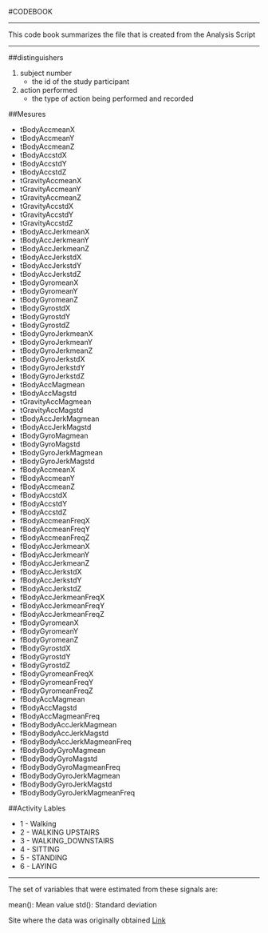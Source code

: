 #CODEBOOK 
 - - - -
 This code book summarizes the file that is created from the Analysis Script
 - - - -
 
##distinguishers 
 1. subject number  
 	* the id of the study participant            
 2. action performed  
 	* the type of action being performed and recorded

##Mesures    
* tBodyAccmeanX               
* tBodyAccmeanY               
* tBodyAccmeanZ               
* tBodyAccstdX                
* tBodyAccstdY                
* tBodyAccstdZ                
* tGravityAccmeanX            
* tGravityAccmeanY            
* tGravityAccmeanZ            
* tGravityAccstdX             
* tGravityAccstdY             
* tGravityAccstdZ             
* tBodyAccJerkmeanX           
* tBodyAccJerkmeanY           
* tBodyAccJerkmeanZ           
* tBodyAccJerkstdX            
* tBodyAccJerkstdY            
* tBodyAccJerkstdZ            
* tBodyGyromeanX              
* tBodyGyromeanY              
* tBodyGyromeanZ              
* tBodyGyrostdX               
* tBodyGyrostdY               
* tBodyGyrostdZ               
* tBodyGyroJerkmeanX          
* tBodyGyroJerkmeanY          
* tBodyGyroJerkmeanZ          
* tBodyGyroJerkstdX           
* tBodyGyroJerkstdY           
* tBodyGyroJerkstdZ           
* tBodyAccMagmean             
* tBodyAccMagstd              
* tGravityAccMagmean          
* tGravityAccMagstd           
* tBodyAccJerkMagmean         
* tBodyAccJerkMagstd          
* tBodyGyroMagmean            
* tBodyGyroMagstd             
* tBodyGyroJerkMagmean        
* tBodyGyroJerkMagstd         
* fBodyAccmeanX               
* fBodyAccmeanY               
* fBodyAccmeanZ               
* fBodyAccstdX                
* fBodyAccstdY                
* fBodyAccstdZ                
* fBodyAccmeanFreqX           
* fBodyAccmeanFreqY           
* fBodyAccmeanFreqZ           
* fBodyAccJerkmeanX           
* fBodyAccJerkmeanY           
* fBodyAccJerkmeanZ           
* fBodyAccJerkstdX            
* fBodyAccJerkstdY            
* fBodyAccJerkstdZ            
* fBodyAccJerkmeanFreqX       
* fBodyAccJerkmeanFreqY       
* fBodyAccJerkmeanFreqZ       
* fBodyGyromeanX              
* fBodyGyromeanY              
* fBodyGyromeanZ              
* fBodyGyrostdX               
* fBodyGyrostdY               
* fBodyGyrostdZ               
* fBodyGyromeanFreqX          
* fBodyGyromeanFreqY          
* fBodyGyromeanFreqZ          
* fBodyAccMagmean             
* fBodyAccMagstd              
* fBodyAccMagmeanFreq         
* fBodyBodyAccJerkMagmean     
* fBodyBodyAccJerkMagstd      
* fBodyBodyAccJerkMagmeanFreq 
* fBodyBodyGyroMagmean        
* fBodyBodyGyroMagstd         
* fBodyBodyGyroMagmeanFreq    
* fBodyBodyGyroJerkMagmean    
* fBodyBodyGyroJerkMagstd     
* fBodyBodyGyroJerkMagmeanFreq

##Activity Lables
* 1 - Walking
* 2 - WALKING UPSTAIRS
* 3 - WALKING_DOWNSTAIRS
* 4 - SITTING
* 5 - STANDING
* 6 - LAYING

- - - -
The set of variables that were estimated from these signals are: 

mean(): Mean value
std(): Standard deviation

Site where the data was originally obtained
[Link](http://archive.ics.uci.edu/ml/datasets/Human+Activity+Recognition+Using+Smartphones#)
